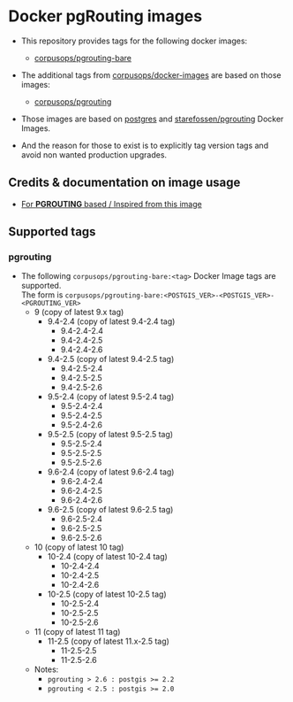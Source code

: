 # Docker pgRouting images
- This repository provides tags for the following docker images:
    - [corpusops/pgrouting-bare](https://hub.docker.com/r/corpusops/pgrouting-bare)
- The additional tags from [corpusops/docker-images](https://github.com/corpusops/docker-images) are based on those images:
    - [corpusops/pgrouting](https://hub.docker.com/r/corpusops/pgrouting)


- Those images are based on
    [postgres](https://github.com/docker-library/postgres) and
    [starefossen/pgrouting](https://github.com/Starefossen/docker-pgrouting) Docker Images.

- And the reason for those to exist is to explicitly tag version tags and avoid non wanted production upgrades.

## Credits & documentation on image usage
- [For **PGROUTING** based / Inspired from this image](https://github.com/Starefossen/docker-pgrouting)

## Supported tags

### pgrouting
- The following `corpusops/pgrouting-bare:<tag>` Docker Image tags are supported. <br/>
  The form is ``corpusops/pgrouting-bare:<POSTGIS_VER>-<POSTGIS_VER>-<PGROUTING_VER>``
    - 9 (copy of latest 9.x tag)
        - 9.4-2.4 (copy of latest 9.4-2.4 tag)
            - 9.4-2.4-2.4
            - 9.4-2.4-2.5
            - 9.4-2.4-2.6
        - 9.4-2.5 (copy of latest 9.4-2.5 tag)
            - 9.4-2.5-2.4
            - 9.4-2.5-2.5
            - 9.4-2.5-2.6
        - 9.5-2.4 (copy of latest 9.5-2.4 tag)
            - 9.5-2.4-2.4
            - 9.5-2.4-2.5
            - 9.5-2.4-2.6
        - 9.5-2.5 (copy of latest 9.5-2.5 tag)
            - 9.5-2.5-2.4
            - 9.5-2.5-2.5
            - 9.5-2.5-2.6
        - 9.6-2.4 (copy of latest 9.6-2.4 tag)
            - 9.6-2.4-2.4
            - 9.6-2.4-2.5
            - 9.6-2.4-2.6
        - 9.6-2.5 (copy of latest 9.6-2.5 tag)
            - 9.6-2.5-2.4
            - 9.6-2.5-2.5
            - 9.6-2.5-2.6
    - 10 (copy of latest 10 tag)
        - 10-2.4 (copy of latest 10-2.4 tag)
            - 10-2.4-2.4
            - 10-2.4-2.5
            - 10-2.4-2.6
        - 10-2.5 (copy of latest 10-2.5 tag)
            - 10-2.5-2.4
            - 10-2.5-2.5
            - 10-2.5-2.6
    - 11 (copy of latest 11 tag)
        - 11-2.5 (copy of latest 11.x-2.5 tag)
            - 11-2.5-2.5
            - 11-2.5-2.6
  - Notes:
      - ``pgrouting > 2.6 : postgis >= 2.2``
      - ``pgrouting < 2.5 : postgis >= 2.0``

